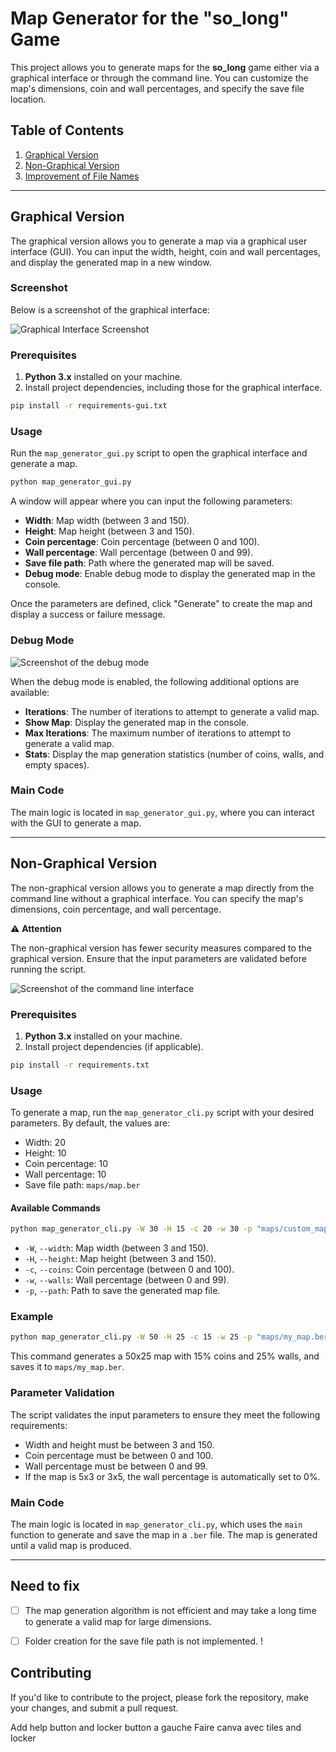 # Map Generator for the "so_long" Game

This project allows you to generate maps for the **so_long** game either via a graphical interface or through the command line. You can customize the map's dimensions, coin and wall percentages, and specify the save file location.

## Table of Contents

1. [Graphical Version](#graphical-version)
2. [Non-Graphical Version](#non-graphical-version)
3. [Improvement of File Names](#improvement-of-file-names)

---

## Graphical Version

The graphical version allows you to generate a map via a graphical user interface (GUI). You can input the width, height, coin and wall percentages, and display the generated map in a new window.

### Screenshot

Below is a screenshot of the graphical interface:

![Graphical Interface Screenshot](img/gui.png)

### Prerequisites

1. **Python 3.x** installed on your machine.
2. Install project dependencies, including those for the graphical interface.

```bash
pip install -r requirements-gui.txt
```

### Usage

Run the `map_generator_gui.py` script to open the graphical interface and generate a map.

```bash
python map_generator_gui.py
```

A window will appear where you can input the following parameters:

- **Width**: Map width (between 3 and 150).
- **Height**: Map height (between 3 and 150).
- **Coin percentage**: Coin percentage (between 0 and 100).
- **Wall percentage**: Wall percentage (between 0 and 99).
- **Save file path**: Path where the generated map will be saved.
- **Debug mode**: Enable debug mode to display the generated map in the console.

Once the parameters are defined, click "Generate" to create the map and display a success or failure message.

### Debug Mode

![Screenshot of the debug mode](img/gui_debug.png)

When the debug mode is enabled, the following additional options are available:

- **Iterations**: The number of iterations to attempt to generate a valid map.
- **Show Map**: Display the generated map in the console.
- **Max Iterations**: The maximum number of iterations to attempt to generate a valid map.
- **Stats**: Display the map generation statistics (number of coins, walls, and empty spaces).


### Main Code

The main logic is located in `map_generator_gui.py`, where you can interact with the GUI to generate a map.

---

## Non-Graphical Version

The non-graphical version allows you to generate a map directly from the command line without a graphical interface. You can specify the map's dimensions, coin percentage, and wall percentage.

⚠️ **Attention**

The non-graphical version has fewer security measures compared to the graphical version. Ensure that the input parameters are validated before running the script.

![Screenshot of the command line interface](img/cli.png)

### Prerequisites

1. **Python 3.x** installed on your machine.
2. Install project dependencies (if applicable).

```bash
pip install -r requirements.txt
```

### Usage

To generate a map, run the `map_generator_cli.py` script with your desired parameters. By default, the values are:

- Width: 20
- Height: 10
- Coin percentage: 10
- Wall percentage: 10
- Save file path: `maps/map.ber`

#### Available Commands

```bash
python map_generator_cli.py -W 30 -H 15 -c 20 -w 30 -p "maps/custom_map.ber"
```

- `-W`, `--width`: Map width (between 3 and 150).
- `-H`, `--height`: Map height (between 3 and 150).
- `-c`, `--coins`: Coin percentage (between 0 and 100).
- `-w`, `--walls`: Wall percentage (between 0 and 99).
- `-p`, `--path`: Path to save the generated map file.

### Example

```bash
python map_generator_cli.py -W 50 -H 25 -c 15 -w 25 -p "maps/my_map.ber"
```

This command generates a 50x25 map with 15% coins and 25% walls, and saves it to `maps/my_map.ber`.

### Parameter Validation

The script validates the input parameters to ensure they meet the following requirements:

- Width and height must be between 3 and 150.
- Coin percentage must be between 0 and 100.
- Wall percentage must be between 0 and 99.
- If the map is 5x3 or 3x5, the wall percentage is automatically set to 0%.

### Main Code

The main logic is located in `map_generator_cli.py`, which uses the `main` function to generate and save the map in a `.ber` file. The map is generated until a valid map is produced.

---

## Need to fix
- [ ] The map generation algorithm is not efficient and may take a long time to generate a valid map for large dimensions.
- [ ] Folder creation for the save file path is not implemented.
!


## Contributing

If you'd like to contribute to the project, please fork the repository, make your changes, and submit a pull request.



Add help button and locker button a gauche
Faire canva avec tiles and locker 